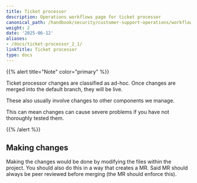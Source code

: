 ```yaml
---
title: Ticket processor
description: Operations workflows page for ticket processor
canonical_path: /handbook/security/customer-support-operations/workflows/zendesk/ticket-processor
weight: 2
date: '2025-06-12'
aliases:
- /docs/ticket-processor_2_1/
linkTitle: Ticket processor
type: docs
---
```


{{% alert title="Note" color="primary" %}}

Ticket processor changes are classified as ad-hoc. Once changes are merged into the default branch, they will be live.

These also usually involve changes to other components we manage.

This can mean changes can cause severe problems if you have not thoroughly tested them.

{{% /alert %}}

## Making changes

Making the changes would be done by modifying the files within the project. You should also do this in a way that creates a MR. Said MR should always be peer reviewed before merging (the MR should enforce this).
